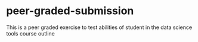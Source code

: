 # peer-graded-submission
This is a peer graded exercise to test abilities of student in the data science tools course outline
